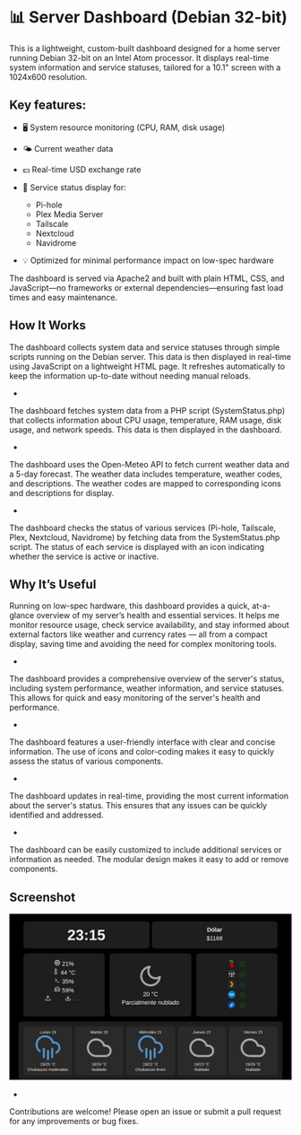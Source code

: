 # 📊 Server Dashboard (Debian 32-bit)

This is a lightweight, custom-built dashboard designed for a home server running Debian 32-bit on an Intel Atom processor. It displays real-time system information and service statuses, tailored for a 10.1" screen with a 1024x600 resolution.

## Key features:
- 🖥️ System resource monitoring (CPU, RAM, disk usage)
- 🌤️ Current weather data
- 💵 Real-time USD exchange rate
- 📡 Service status display for:
  - Pi-hole
  - Plex Media Server
  - Tailscale
  - Nextcloud
  - Navidrome

- 💡 Optimized for minimal performance impact on low-spec hardware

The dashboard is served via Apache2 and built with plain HTML, CSS, and JavaScript—no frameworks or external dependencies—ensuring fast load times and easy maintenance.

## How It Works

The dashboard collects system data and service statuses through simple scripts running on the Debian server. This data is then displayed in real-time using JavaScript on a lightweight HTML page. It refreshes automatically to keep the information up-to-date without needing manual reloads.

- 
The dashboard fetches system data from a PHP script (SystemStatus.php) that collects information about CPU usage, temperature, RAM usage, disk usage, and network speeds. This data is then displayed in the dashboard.

- 
The dashboard uses the Open-Meteo API to fetch current weather data and a 5-day forecast. The weather data includes temperature, weather codes, and descriptions. The weather codes are mapped to corresponding icons and descriptions for display.

- 
The dashboard checks the status of various services (Pi-hole, Tailscale, Plex, Nextcloud, Navidrome) by fetching data from the SystemStatus.php script. The status of each service is displayed with an icon indicating whether the service is active or inactive.

## Why It’s Useful

Running on low-spec hardware, this dashboard provides a quick, at-a-glance overview of my server’s health and essential services. It helps me monitor resource usage, check service availability, and stay informed about external factors like weather and currency rates — all from a compact display, saving time and avoiding the need for complex monitoring tools.

- 
The dashboard provides a comprehensive overview of the server's status, including system performance, weather information, and service statuses. This allows for quick and easy monitoring of the server's health and performance.

- 
The dashboard features a user-friendly interface with clear and concise information. The use of icons and color-coding makes it easy to quickly assess the status of various components.

- 
The dashboard updates in real-time, providing the most current information about the server's status. This ensures that any issues can be quickly identified and addressed.

- 
The dashboard can be easily customized to include additional services or information as needed. The modular design makes it easy to add or remove components.
## Screenshot
![Dashboard Screenshot](Screenshot.png)

- 
Contributions are welcome! Please open an issue or submit a pull request for any improvements or bug fixes.

